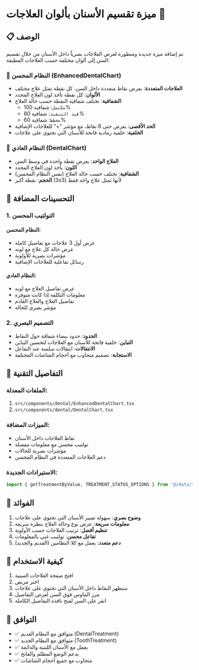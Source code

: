 # ميزة تقسيم الأسنان بألوان العلاجات 🎨

## 📋 الوصف
تم إضافة ميزة جديدة ومتطورة لعرض العلاجات بصرياً داخل الأسنان من خلال تقسيم السن إلى ألوان مختلفة حسب العلاجات المطبقة:

### 🦷 النظام المحسن (EnhancedDentalChart)
- **العلاجات المتعددة**: يعرض نقاط متعددة داخل السن، كل نقطة تمثل علاج مختلف
- **الألوان**: كل نقطة تأخذ لون العلاج المحدد
- **الشفافية**: تختلف شفافية النقطة حسب حالة العلاج:
  - `مكتمل`: شفافية 100%
  - `قيد التنفيذ`: شفافية 80%
  - `مخطط`: شفافية 60%
- **الحد الأقصى**: يعرض حتى 6 نقاط، مع مؤشر "+" للعلاجات الإضافية
- **الخلفية**: خلفية رمادية فاتحة للأسنان التي تحتوي على علاجات

### 🦷 النظام العادي (DentalChart)
- **العلاج الواحد**: يعرض نقطة واحدة في وسط السن
- **اللون**: يأخذ لون العلاج المحدد
- **الشفافية**: تختلف حسب حالة العلاج (نفس النظام المحسن)
- **الحجم**: نقطة أكبر (3x3) لأنها تمثل علاج واحد فقط

## 🎨 التحسينات المضافة

### 1. التولتيب المحسن
#### النظام المحسن:
- عرض أول 3 علاجات مع تفاصيل كاملة
- عرض حالة كل علاج مع لونه
- مؤشرات بصرية للأولوية
- رسائل تفاعلية للعلاجات الإضافية

#### النظام العادي:
- عرض تفاصيل العلاج مع لونه
- معلومات التكلفة إذا كانت متوفرة
- تفاصيل العلاج والعلاج القادم
- مؤشر بصري للحالة

### 2. التصميم البصري
- **الحدود**: حدود بيضاء شفافة حول النقاط
- **التباين**: خلفية فاتحة للأسنان مع العلاجات لتحسين التباين
- **الانتقالات**: انتقالات سلسة عند التفاعل
- **الاستجابة**: تصميم متجاوب مع أحجام الشاشات المختلفة

## 🔧 التفاصيل التقنية

### الملفات المعدلة:
1. `src/components/dental/EnhancedDentalChart.tsx`
2. `src/components/dental/DentalChart.tsx`

### الميزات المضافة:
- نقاط العلاجات داخل الأسنان
- تولتيب محسن مع معلومات مفصلة
- مؤشرات بصرية للحالات
- دعم العلاجات المتعددة في النظام المحسن

### الاستيرادات الجديدة:
```typescript
import { getTreatmentByValue, TREATMENT_STATUS_OPTIONS } from '@/data/teethData'
```

## 🎯 الفوائد
1. **وضوح بصري**: سهولة تمييز الأسنان التي تحتوي على علاجات
2. **معلومات سريعة**: عرض نوع وحالة العلاج بنظرة سريعة
3. **تنظيم أفضل**: ترتيب العلاجات حسب الأولوية
4. **تفاعل محسن**: تولتيب غني بالمعلومات
5. **دعم متعدد**: يعمل مع كلا النظامين (القديم والجديد)

## 📱 كيفية الاستخدام
1. افتح صفحة العلاجات السنية
2. اختر مريض
3. ستظهر النقاط داخل الأسنان التي تحتوي على علاجات
4. مرر الماوس فوق السن لعرض التفاصيل
5. انقر على السن لفتح نافذة التفاصيل الكاملة

## 🔄 التوافق
- ✅ متوافق مع النظام القديم (DentalTreatment)
- ✅ متوافق مع النظام الجديد (ToothTreatment)
- ✅ يعمل مع الأسنان اللبنية والدائمة
- ✅ يدعم الوضع المظلم والفاتح
- ✅ متجاوب مع جميع أحجام الشاشات
